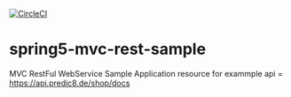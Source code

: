 [![CircleCI](https://circleci.com/gh/akumart11/spring5-mvc-rest.svg?style=svg)](https://circleci.com/gh/akumart11/spring5-mvc-rest)

# spring5-mvc-rest-sample

MVC RestFul WebService Sample Application
resource for exammple api = https://api.predic8.de/shop/docs
